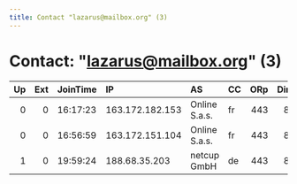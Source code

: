 ```yaml
---
title: Contact "lazarus@mailbox.org" (3)
---
```


# Contact: "lazarus@mailbox.org" (3)

|   Up |   Ext | JoinTime   | IP              | AS            | CC   |   ORp |   Dirp | OS    | Version    | Nickname   |   eFamMembers |
|-----:|------:|:-----------|:----------------|:--------------|:-----|------:|-------:|:------|:-----------|:-----------|--------------:|
|    0 |     0 | 16:17:23   | 163.172.182.153 | Online S.a.s. | fr   |   443 |     80 | Linux | 0.3.2.7-rc | Megatron   |             1 |
|    0 |     0 | 16:56:59   | 163.172.151.104 | Online S.a.s. | fr   |   443 |     80 | Linux | 0.3.2.7-rc | Megatron   |             1 |
|    1 |     0 | 19:59:24   | 188.68.35.203   | netcup GmbH   | de   |   443 |     80 | Linux | 0.3.2.7-rc | Bumblebee  |             1 |
